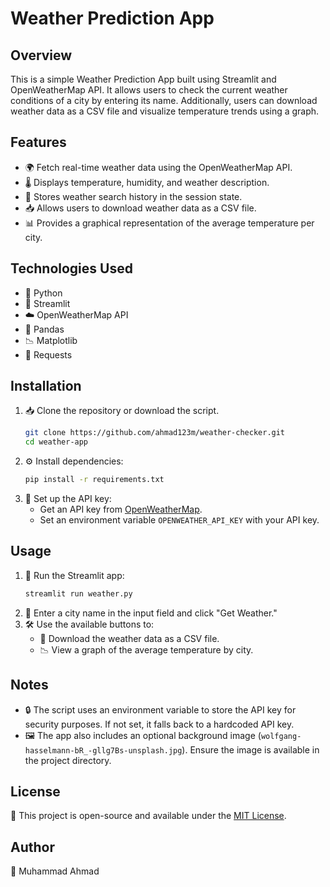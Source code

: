 # Weather Prediction App

## Overview
This is a simple Weather Prediction App built using Streamlit and OpenWeatherMap API. It allows users to check the current weather conditions of a city by entering its name. Additionally, users can download weather data as a CSV file and visualize temperature trends using a graph.

## Features
- 🌍 Fetch real-time weather data using the OpenWeatherMap API.
- 🌡️ Displays temperature, humidity, and weather description.
- 📌 Stores weather search history in the session state.
- 📥 Allows users to download weather data as a CSV file.
- 📊 Provides a graphical representation of the average temperature per city.

## Technologies Used
- 🐍 Python
- 🎨 Streamlit
- ☁️ OpenWeatherMap API
- 📝 Pandas
- 📉 Matplotlib
- 🔗 Requests

## Installation
1. 📥 Clone the repository or download the script.
   ```bash
   git clone https://github.com/ahmad123m/weather-checker.git
   cd weather-app
   ```
2. ⚙️ Install dependencies:
   ```bash
   pip install -r requirements.txt
   ```
3. 🔑 Set up the API key:
   - Get an API key from [OpenWeatherMap](https://openweathermap.org/).
   - Set an environment variable `OPENWEATHER_API_KEY` with your API key.

## Usage
1. 🚀 Run the Streamlit app:
   ```bash
   streamlit run weather.py
   ```
2. 🌆 Enter a city name in the input field and click "Get Weather."
3. 🛠️ Use the available buttons to:
   - 📂 Download the weather data as a CSV file.
   - 📉 View a graph of the average temperature by city.


## Notes
- 🔒 The script uses an environment variable to store the API key for security purposes. If not set, it falls back to a hardcoded API key.
- 🖼️ The app also includes an optional background image (`wolfgang-hasselmann-bR_-gllg7Bs-unsplash.jpg`). Ensure the image is available in the project directory.

## License
📝 This project is open-source and available under the [MIT License](LICENSE).

## Author
👤 Muhammad Ahmad

